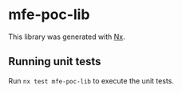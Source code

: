 # mfe-poc-lib

This library was generated with [Nx](https://nx.dev).

## Running unit tests

Run `nx test mfe-poc-lib` to execute the unit tests.
